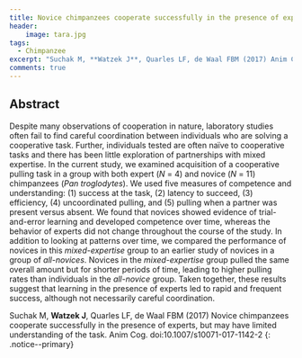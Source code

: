 ```yaml
---
title: Novice chimpanzees cooperate successfully in the presence of experts, but may have limited understanding of the task
header:
    image: tara.jpg
tags:
  - Chimpanzee
excerpt: "Suchak M, **Watzek J**, Quarles LF, de Waal FBM (2017) Anim Cog"
comments: true
---
```


## Abstract

Despite many observations of cooperation in nature, laboratory studies often fail to find careful coordination between individuals who are solving a cooperative task. Further, individuals tested are often naïve to cooperative tasks and there has been little exploration of partnerships with mixed expertise. In the current study, we examined acquisition of a cooperative pulling task in a group with both expert (*N* = 4) and novice (*N* = 11) chimpanzees (*Pan troglodytes*). We used five measures of competence and understanding: (1) success at the task, (2) latency to succeed, (3) efficiency, (4) uncoordinated pulling, and (5) pulling when a partner was present versus absent. We found that novices showed evidence of trial-and-error learning and developed competence over time, whereas the behavior of experts did not change throughout the course of the study. In addition to looking at patterns over time, we compared the performance of novices in this *mixed-expertise* group to an earlier study of novices in a group of *all-novices*. Novices in the *mixed-expertise* group pulled the same overall amount but for shorter periods of time, leading to higher pulling rates than individuals in the *all-novice* group. Taken together, these results suggest that learning in the presence of experts led to rapid and frequent success, although not necessarily careful coordination.

Suchak M, **Watzek J**, Quarles LF, de Waal FBM (2017) Novice chimpanzees cooperate successfully in the presence of experts, but may have limited understanding of the task. Anim Cog. doi:10.1007/s10071-017-1142-2
{: .notice--primary}
